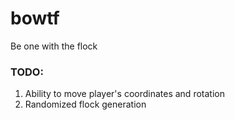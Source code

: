 # bowtf
Be one with the flock

### TODO:
1. Ability to move player's coordinates and rotation
2. Randomized flock generation
